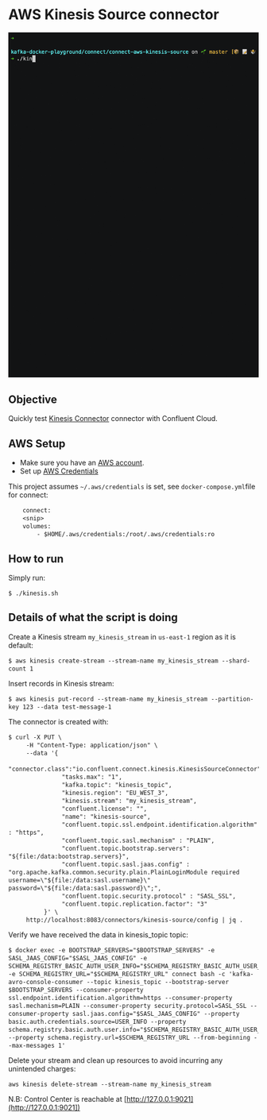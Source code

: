 # AWS Kinesis Source connector

![asciinema](https://github.com/vdesabou/gifs/blob/master/connect/connect-aws-kinesis-source/asciinema.gif?raw=true)

## Objective

Quickly test [Kinesis Connector](https://docs.confluent.io/current/connect/kafka-connect-kinesis/index.html#quick-start) connector with Confluent Cloud.



## AWS Setup

* Make sure you have an [AWS account](https://docs.aws.amazon.com/streams/latest/dev/before-you-begin.html#setting-up-sign-up-for-aws).
* Set up [AWS Credentials](https://docs.confluent.io/current/connect/kafka-connect-kinesis/index.html#aws-credentials)

This project assumes `~/.aws/credentials` is set, see `docker-compose.yml`file for connect:

```
    connect:
    <snip>
    volumes:
        - $HOME/.aws/credentials:/root/.aws/credentials:ro
```

## How to run

Simply run:

```
$ ./kinesis.sh
```

## Details of what the script is doing

Create a Kinesis stream `my_kinesis_stream` in `us-east-1` region as it is default:

```
$ aws kinesis create-stream --stream-name my_kinesis_stream --shard-count 1
```

Insert records in Kinesis stream:

```
$ aws kinesis put-record --stream-name my_kinesis_stream --partition-key 123 --data test-message-1
```

The connector is created with:

```
$ curl -X PUT \
     -H "Content-Type: application/json" \
     --data '{
        "connector.class":"io.confluent.connect.kinesis.KinesisSourceConnector",
               "tasks.max": "1",
               "kafka.topic": "kinesis_topic",
               "kinesis.region": "EU_WEST_3",
               "kinesis.stream": "my_kinesis_stream",
               "confluent.license": "",
               "name": "kinesis-source",
               "confluent.topic.ssl.endpoint.identification.algorithm" : "https",
               "confluent.topic.sasl.mechanism" : "PLAIN",
               "confluent.topic.bootstrap.servers": "${file:/data:bootstrap.servers}",
               "confluent.topic.sasl.jaas.config" : "org.apache.kafka.common.security.plain.PlainLoginModule required username=\"${file:/data:sasl.username}\" password=\"${file:/data:sasl.password}\";",
               "confluent.topic.security.protocol" : "SASL_SSL",
               "confluent.topic.replication.factor": "3"
          }' \
     http://localhost:8083/connectors/kinesis-source/config | jq .
```

Verify we have received the data in kinesis_topic topic:

```
$ docker exec -e BOOTSTRAP_SERVERS="$BOOTSTRAP_SERVERS" -e SASL_JAAS_CONFIG="$SASL_JAAS_CONFIG" -e SCHEMA_REGISTRY_BASIC_AUTH_USER_INFO="$SCHEMA_REGISTRY_BASIC_AUTH_USER_INFO" -e SCHEMA_REGISTRY_URL="$SCHEMA_REGISTRY_URL" connect bash -c 'kafka-avro-console-consumer --topic kinesis_topic --bootstrap-server $BOOTSTRAP_SERVERS --consumer-property ssl.endpoint.identification.algorithm=https --consumer-property sasl.mechanism=PLAIN --consumer-property security.protocol=SASL_SSL --consumer-property sasl.jaas.config="$SASL_JAAS_CONFIG" --property basic.auth.credentials.source=USER_INFO --property schema.registry.basic.auth.user.info="$SCHEMA_REGISTRY_BASIC_AUTH_USER_INFO" --property schema.registry.url=$SCHEMA_REGISTRY_URL --from-beginning --max-messages 1'
```

Delete your stream and clean up resources to avoid incurring any unintended charges:

```
aws kinesis delete-stream --stream-name my_kinesis_stream
```

N.B: Control Center is reachable at [http://127.0.0.1:9021](http://127.0.0.1:9021])
